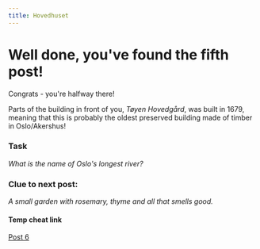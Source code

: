 ```yaml
---
title: Hovedhuset
---
```


#  Well done, you've found the fifth post!

Congrats - you're halfway there!

Parts of the building in front of you, _Tøyen Hovedgård_, was built in 1679, meaning that this is probably the oldest preserved building made of timber in Oslo/Akershus!

### Task

_What is the name of Oslo's longest river?_

### Clue to next post:

_A small garden with rosemary, thyme and all that smells good._

#### Temp cheat link
[Post 6](https://martiaos.github.io/4b727964646572686167656e/)
